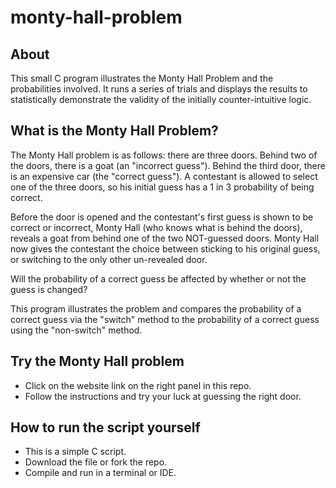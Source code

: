 ﻿# monty-hall-problem
## About
This small C program illustrates the Monty Hall Problem and the probabilities involved. It runs a series of trials and displays the results to statistically demonstrate the validity of the initially counter-intuitive logic.

## What is the Monty Hall Problem?
The Monty Hall problem is as follows: there are three doors. Behind two of the doors, there is a goat (an "incorrect guess"). Behind the third door, there is an expensive car (the "correct guess"). A contestant is allowed to select one of the three doors, so his initial guess has a 1 in 3 probability of being correct.

Before the door is opened and the contestant's first guess is shown to be correct or incorrect, Monty Hall (who knows what is behind the doors), reveals a goat from behind one
of the two NOT-guessed doors. Monty Hall now gives the contestant the choice between sticking to his original guess, or switching to the only other un-revealed door.
 
Will the probability of a correct guess be affected by whether or not the guess is changed?
 
This program illustrates the problem and compares the probability of a correct guess via the "switch" method to the probability of a correct guess using the "non-switch" method.

## Try the Monty Hall problem
- Click on the website link on the right panel in this repo.
- Follow the instructions and try your luck at guessing the right door.
  
## How to run the script yourself
- This is a simple C script.
- Download the file or fork the repo.
- Compile and run in a terminal or IDE.
